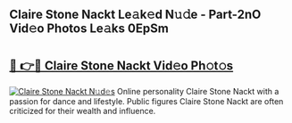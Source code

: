 ## Claire Stone Nackt Le𝚊k𝚎d N𝚞𝚍e - Part-2nO Vid𝚎o Photos Le𝚊ks 0EpSm

# <h2><a href="http://fb3oa2e.evod.top/?m=Claire+Stone+Nackt">🔗 👉🔴 Claire Stone Nackt Vid𝚎o Ph𝚘t𝚘s</a></h2>

[![Claire Stone Nackt N𝚞d𝚎s](https://i.imgur.com/8V9OHl7.gif)](http://fb3oa2e.evod.top/?m=Claire+Stone+Nackt)
Online personality Claire Stone Nackt with a passion for dance and lifestyle. Public figures Claire Stone Nackt are often criticized for their wealth and influence. 
